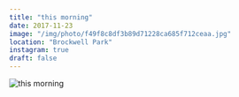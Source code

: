 ```yaml
---
title: "this morning"
date: 2017-11-23
image: "/img/photo/f49f8c8df3b89d71228ca685f712ceaa.jpg"
location: "Brockwell Park"
instagram: true
draft: false
---
```


![this morning](/img/photo/f49f8c8df3b89d71228ca685f712ceaa.jpg)

